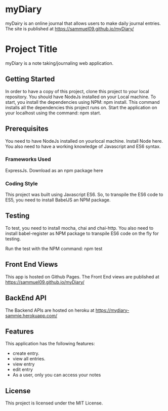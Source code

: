 # myDiary
myDairy is an online journal that allows users to make daily journal entries.
The site is published at https://sammuel09.github.io/myDiary/

# Project Title
myDiary is a note taking/journaling web application.

## Getting Started
In order to have a copy of this project, clone this project to your local repository. You should have NodeJs installed on your Local machine. To start, you install the dependencies using NPM: npm install. This command installs all the dependencies this project runs on. Start the application on your localhost using the command: npm start.

## Prerequisites
You need to have NodeJs installed on yourlocal machine. Install Node here. You also need to have a working knowledge of Javascript and ES6 syntax.

### Frameworks Used
ExpressJs. Download as an npm package here

### Coding Style
This project was built using Javascript ES6. So, to transpile the ES6 code to ES5, you need to install BabelJS an NPM package.

## Testing
To test, you need to install mocha, chai and chai-http. You also need to install babel-register as NPM package to transpile ES6 code on the fly for testing.

Run the test with the NPM command: npm test

## Front End Views
This app is hosted on Github Pages. The Front End views are published at https://sammuel09.github.io/myDiary/

## BackEnd API
The Backend APIs are hosted on heroku at https://mydiary-sammie.herokuapp.com/

## Features
This application has the following features:

- create entry.
- view all entries.
- view entry
- edit entry
- As a user, only you can access your notes

## License
This project is licensed under the MIT License.

